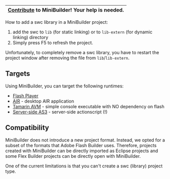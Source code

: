 |[Contribute](Contribute.md) to MiniBuilder! Your help is needed.|
|:---------------------------------------------------------------|

How to add a swc library in a MiniBuilder project:
  1. add the swc to `lib` (for static linking) or to `lib-extern` (for dynamic linking) directory
  1. Simply press F5 to refresh the project.

Unfortunately, to completely remove a swc library, you have to restart the project window after removing the file from `lib`/`lib-extern`.

## Targets ##
Using MiniBuilder, you can target the following runtimes:

  * [Flash Player](PlayerProject.md)
  * [AIR](AIRProject.md) - desktop AIR application
  * [Tamarin AVM](AVMProject.md) - simple console executable with NO dependency on flash
  * [Server-side AS3](ModASProject.md) - server-side actionscript (!)

## Compatibility ##

MiniBuilder does not introduce a new project format. Instead, we opted for a subset of the formats that Adobe Flash Builder uses. Therefore, projects created with MiniBuilder can be directly imported as Eclipse projects and some Flex Builder projects can be directly open with MiniBuilder.

One of the current limitations is that you can't create a swc (library) project type.